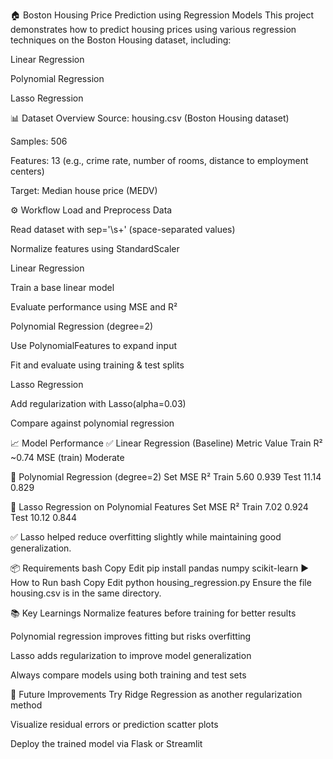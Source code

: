 🏠 Boston Housing Price Prediction using Regression Models
This project demonstrates how to predict housing prices using various regression techniques on the Boston Housing dataset, including:

Linear Regression

Polynomial Regression

Lasso Regression

📊 Dataset Overview
Source: housing.csv (Boston Housing dataset)

Samples: 506

Features: 13 (e.g., crime rate, number of rooms, distance to employment centers)

Target: Median house price (MEDV)

⚙️ Workflow
Load and Preprocess Data

Read dataset with sep='\s+' (space-separated values)

Normalize features using StandardScaler

Linear Regression

Train a base linear model

Evaluate performance using MSE and R²

Polynomial Regression (degree=2)

Use PolynomialFeatures to expand input

Fit and evaluate using training & test splits

Lasso Regression

Add regularization with Lasso(alpha=0.03)

Compare against polynomial regression

📈 Model Performance
✅ Linear Regression (Baseline)
Metric	Value
Train R²	~0.74
MSE (train)	Moderate

📐 Polynomial Regression (degree=2)
Set	MSE	R²
Train	5.60	0.939
Test	11.14	0.829

📏 Lasso Regression on Polynomial Features
Set	MSE	R²
Train	7.02	0.924
Test	10.12	0.844

✅ Lasso helped reduce overfitting slightly while maintaining good generalization.

📦 Requirements
bash
Copy
Edit
pip install pandas numpy scikit-learn
▶️ How to Run
bash
Copy
Edit
python housing_regression.py
Ensure the file housing.csv is in the same directory.

📚 Key Learnings
Normalize features before training for better results

Polynomial regression improves fitting but risks overfitting

Lasso adds regularization to improve model generalization

Always compare models using both training and test sets

📌 Future Improvements
Try Ridge Regression as another regularization method

Visualize residual errors or prediction scatter plots

Deploy the trained model via Flask or Streamlit
